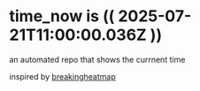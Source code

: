 # time_now is (( 2025-07-21T11:00:00.036Z ))

an automated repo that shows the currnent time

inspired by [breakingheatmap](https://github.com/breakingheatmap/breakingheatmap)
